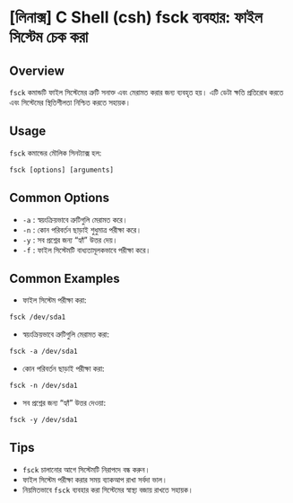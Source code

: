 # [লিনাক্স] C Shell (csh) fsck ব্যবহার: ফাইল সিস্টেম চেক করা

## Overview
`fsck` কমান্ডটি ফাইল সিস্টেমের ত্রুটি সনাক্ত এবং মেরামত করার জন্য ব্যবহৃত হয়। এটি ডেটা ক্ষতি প্রতিরোধ করতে এবং সিস্টেমের স্থিতিশীলতা নিশ্চিত করতে সহায়ক।

## Usage
`fsck` কমান্ডের মৌলিক সিনট্যাক্স হল:

```csh
fsck [options] [arguments]
```

## Common Options
- `-a` : স্বয়ংক্রিয়ভাবে ত্রুটিগুলি মেরামত করে।
- `-n` : কোন পরিবর্তন ছাড়াই শুধুমাত্র পরীক্ষা করে।
- `-y` : সব প্রশ্নের জন্য “হ্যাঁ” উত্তর দেয়।
- `-f` : ফাইল সিস্টেমটি বাধ্যতামূলকভাবে পরীক্ষা করে।

## Common Examples
- ফাইল সিস্টেম পরীক্ষা করা:
```csh
fsck /dev/sda1
```

- স্বয়ংক্রিয়ভাবে ত্রুটিগুলি মেরামত করা:
```csh
fsck -a /dev/sda1
```

- কোন পরিবর্তন ছাড়াই পরীক্ষা করা:
```csh
fsck -n /dev/sda1
```

- সব প্রশ্নের জন্য “হ্যাঁ” উত্তর দেওয়া:
```csh
fsck -y /dev/sda1
```

## Tips
- `fsck` চালানোর আগে সিস্টেমটি নিরাপদে বন্ধ করুন।
- ফাইল সিস্টেম পরীক্ষা করার সময় ব্যাকআপ রাখা সর্বদা ভাল।
- নিয়মিতভাবে `fsck` ব্যবহার করা সিস্টেমের স্বাস্থ্য বজায় রাখতে সহায়ক।